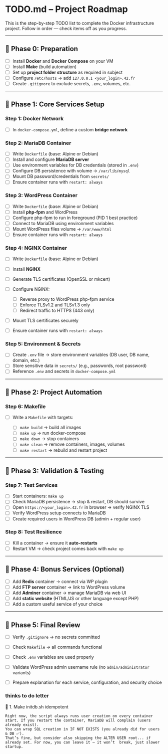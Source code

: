 # TODO.md – Project Roadmap

This is the step-by-step TODO list to complete the Docker infrastructure project.
Follow in order — check items off as you progress.

---

## 📍 Phase 0: Preparation

* [ ] Install **Docker** and **Docker Compose** on your VM
* [ ] Install **Make** (build automation)
* [ ] Set up **project folder structure** as required in subject
* [ ] Configure `/etc/hosts` → add `127.0.0.1 <your_login>.42.fr`
* [ ] Create `.gitignore` to exclude secrets, `.env`, volumes, etc.

---

## 📍 Phase 1: Core Services Setup

### Step 1: Docker Network

* [ ] In `docker-compose.yml`, define a custom **bridge network**

### Step 2: MariaDB Container

* [ ] Write `Dockerfile` (base: Alpine or Debian)
* [ ] Install and configure **MariaDB server**
* [ ] Use environment variables for DB credentials (stored in `.env`)
* [ ] Configure DB persistence with volume → `/var/lib/mysql`
* [ ] Mount DB password/credentials from `secrets/`
* [ ] Ensure container runs with `restart: always`

### Step 3: WordPress Container

* [ ] Write `Dockerfile` (base: Alpine or Debian)
* [ ] Install **php-fpm** and WordPress
* [ ] Configure php-fpm to run in foreground (PID 1 best practice)
* [ ] Connect to MariaDB using environment variables
* [ ] Mount WordPress files volume → `/var/www/html`
* [ ] Ensure container runs with `restart: always`

### Step 4: NGINX Container

* [ ] Write `Dockerfile` (base: Alpine or Debian)
* [ ] Install **NGINX**
* [ ] Generate TLS certificates (OpenSSL or mkcert)
* [ ] Configure NGINX:

  * [ ] Reverse proxy to WordPress php-fpm service
  * [ ] Enforce TLSv1.2 and TLSv1.3 only
  * [ ] Redirect traffic to HTTPS (443 only)
* [ ] Mount TLS certificates securely
* [ ] Ensure container runs with `restart: always`

### Step 5: Environment & Secrets

* [ ] Create `.env` file → store environment variables (DB user, DB name, domain, etc.)
* [ ] Store sensitive data in `secrets/` (e.g., passwords, root password)
* [ ] Reference `.env` and secrets in `docker-compose.yml`

---

## 📍 Phase 2: Project Automation

### Step 6: Makefile

* [ ] Write a `Makefile` with targets:

  * [ ] `make build` → build all images
  * [ ] `make up` → run docker-compose
  * [ ] `make down` → stop containers
  * [ ] `make clean` → remove containers, images, volumes
  * [ ] `make restart` → rebuild and restart project

---

## 📍 Phase 3: Validation & Testing

### Step 7: Test Services

* [ ] Start containers: `make up`
* [ ] Check MariaDB persistence → stop & restart, DB should survive
* [ ] Open `https://<your_login>.42.fr` in browser → verify NGINX TLS
* [ ] Verify WordPress setup connects to MariaDB
* [ ] Create required users in WordPress DB (admin + regular user)

### Step 8: Test Resilience

* [ ] Kill a container → ensure it **auto-restarts**
* [ ] Restart VM → check project comes back with `make up`

---

## 📍 Phase 4: Bonus Services (Optional)

* [ ] Add **Redis** container → connect via WP plugin
* [ ] Add **FTP server** container → link to WordPress volume
* [ ] Add **Adminer** container → manage MariaDB via web UI
* [ ] Add **static website** (HTML/JS or other language except PHP)
* [ ] Add a custom useful service of your choice

---

## 📍 Phase 5: Final Review

* [ ] Verify `.gitignore` → no secrets committed
* [ ] Check `Makefile` → all commands functional
* [ ] Check `.env` variables are used properly
* [ ] Validate WordPress admin username rule (no `admin/administrator` variants)
* [ ] Prepare explanation for each service, configuration, and security choice



### thinks to do letter
🔹 1. Make initdb.sh idempotent

    Right now, the script always runs user creation on every container start. If you restart the container, MariaDB will complain (users already exist).
    You can wrap SQL creation in IF NOT EXISTS (you already did for users & DB ✅).
    That’s fine, but consider also skipping the ALTER USER root... if already set. For now, you can leave it — it won’t  break, just slower startup.
